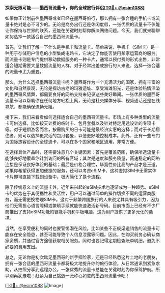 **探索无限可能——墨西哥流量卡，你的全球旅行伴侣[[TG💪+ @esim1088](https://t.me/s/esim1088)]**

如果你正计划前往墨西哥或者已经在墨西哥旅行，那么拥有一张合适的手机卡或流量卡绝对是必不可少的。无论是商务出行还是休闲度假，一张优质的流量卡不仅能让你保持与世界的联系，还能在关键时刻帮你解决网络问题。今天，我们就来聊聊如何选择一款适合自己的墨西哥流量卡。

首先，让我们了解一下什么是手机卡和流量卡。简单来说，手机卡（SIM卡）是一种用于存储用户信息的小型集成电路卡，它决定了你能否使用某家运营商的服务。而流量卡则是专门提供移动数据服务的一种卡片，通常以预付费的形式出售，非常适合短期需要大量数据流量的人群。对于经常出差或旅行的人来说，选择一张合适的流量卡尤为重要。

那么，为什么选择墨西哥流量卡呢？墨西哥作为一个充满活力的国家，拥有丰富的文化和自然景观，无论是探访古老的玛雅遗址、享受海滩阳光，还是体验热情洋溢的墨西哥风情舞，都需要良好的网络支持来记录这些美好瞬间。一张优质的墨西哥流量卡可以帮助你在任何地方轻松上网，无论是社交媒体分享、视频通话还是在线导航，都能确保流畅无阻。

接下来，我们来看看如何选择适合自己的墨西哥流量卡。市场上有多种类型的流量卡可供选择，比如按天计费的临时卡、包月套餐以及针对特定用途设计的专项卡等。对于短期游客而言，按需购买的日卡可能是最经济实惠的选择；而对于长期居住者，则可以选择更灵活的包月套餐，以便更好地控制成本。此外，还有一些专门为国际旅客设计的全球通卡，可以在多个国家和地区通用，非常方便。

在选择具体产品时，还需要注意几个关键因素：首先是覆盖范围，确保所选流量卡能够良好地覆盖你计划访问的所有区域；其次是速度和服务质量，高速稳定的网络连接是保证良好体验的基础；最后是价格合理性，毕竟性价比高的产品才是王道。如果你希望获得更加便捷的服务，还可以考虑eSIM卡，这种虚拟SIM卡无需实体卡片即可直接下载到设备中，极大简化了换卡流程。

除了传统意义上的流量卡外，近年来兴起的eSIM技术也逐渐成为一种趋势。eSIM卡的优势在于其便携性和灵活性，用户可以通过简单的操作切换不同的运营商服务，而无需更换物理SIM卡。这对于频繁跨国旅行的人来说尤其具有吸引力，因为他们无需担心语言障碍或繁琐手续就能快速激活新号码。目前市面上已经有不少厂商推出了支持eSIM功能的智能手机和平板电脑，这为用户提供了更多元化的选择。

当然，在享受便利的同时也要警惕潜在风险。比如某些不正规渠道销售的流量卡可能存在安全隐患，甚至可能导致个人信息泄露等问题。因此，在购买前务必确认商家资质，并通过官方途径获取相关服务。同时也要记得定期检查账单明细，避免不必要的费用支出。

总之，无论你是初次踏足墨西哥的新手探险家，还是已经熟悉这片土地的老朋友，拥有一张合适的墨西哥流量卡都将极大地提升你的旅行体验。从日常通讯到紧急求助，从拍照分享到远程办公，一张优秀的流量卡总能在关键时刻为你保驾护航。所以别再犹豫啦！赶紧为自己挑选一张称心如意的墨西哥流量卡吧！

[[TG💪+ @esim1088](https://t.me/s/esim1088) ![Image](https://i.postimg.cc/4NQfJmqS/Snipaste-2025-05-13-00-14-12.png)]